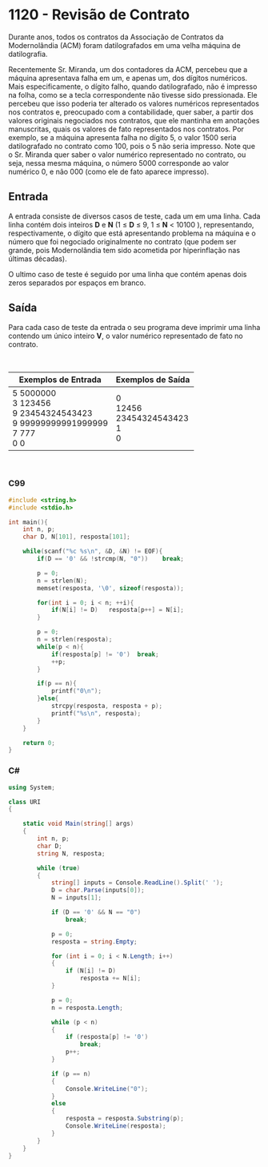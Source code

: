# 1120 - Revisão de Contrato

Durante anos, todos os contratos da Associação de Contratos da Modernolândia (ACM) foram datilografados em uma velha máquina de datilografia.

Recentemente Sr. Miranda, um dos contadores da ACM, percebeu que a máquina apresentava falha em um, e apenas um, dos dígitos numéricos. Mais especificamente, o dígito falho, quando datilografado, não é impresso na folha, como se a tecla correspondente não tivesse sido pressionada. Ele percebeu que isso poderia ter alterado os valores numéricos representados nos contratos e, preocupado com a contabilidade, quer saber, a partir dos valores originais negociados nos contratos, que ele mantinha em anotações manuscritas, quais os valores de fato representados nos contratos. Por exemplo, se a máquina apresenta falha no dígito 5, o valor 1500 seria datilografado no contrato como 100, pois o 5 não seria impresso. Note que o Sr. Miranda quer saber o valor numérico representado no contrato, ou seja, nessa mesma máquina, o número 5000 corresponde ao valor numérico 0, e não 000 (como ele de fato aparece impresso).

## Entrada

A entrada consiste de diversos casos de teste, cada um em uma linha. Cada linha contém dois inteiros **D** e **N** (1 ≤ **D** ≤ 9, 1 ≤ **N** < 10100 ), representando, respectivamente, o dígito que está apresentando problema na máquina e o número que foi negociado originalmente no contrato (que podem ser grande, pois Modernolândia tem sido acometida por hiperinflação nas últimas décadas).

O ultimo caso de teste é seguido por uma linha que contém apenas dois zeros separados por espaços em branco.

## Saída

Para cada caso de teste da entrada o seu programa deve imprimir uma linha contendo um único inteiro **V**, o valor numérico representado de fato no contrato.

&nbsp;

| Exemplos de Entrada                                                                             | Exemplos de Saída                                  |
| ----------------------------------------------------------------------------------------------- | -------------------------------------------------- |
| 5 5000000 <br/> 3 123456 <br/> 9 23454324543423 <br/> 9 99999999991999999 <br/> 7 777 <br/> 0 0 | 0 <br/> 12456 <br/> 23454324543423 <br/> 1 <br/> 0 |

&nbsp;

### C99

```c
#include <string.h>
#include <stdio.h>

int main(){
    int n, p;
    char D, N[101], resposta[101];

    while(scanf("%c %s\n", &D, &N) != EOF){
        if(D == '0' && !strcmp(N, "0"))    break;

        p = 0;
        n = strlen(N);
        memset(resposta, '\0', sizeof(resposta));

        for(int i = 0; i < n; ++i){
            if(N[i] != D)   resposta[p++] = N[i];
        }

        p = 0;
        n = strlen(resposta);
        while(p < n){
            if(resposta[p] != '0')  break;
            ++p;
        }

        if(p == n){
            printf("0\n");
        }else{
            strcpy(resposta, resposta + p);
            printf("%s\n", resposta);
        }
    }

    return 0;
}
```

### C#

```cs
using System;

class URI
{

    static void Main(string[] args)
    {
        int n, p;
        char D;
        string N, resposta;

        while (true)
        {
            string[] inputs = Console.ReadLine().Split(' ');
            D = char.Parse(inputs[0]);
            N = inputs[1];

            if (D == '0' && N == "0")
                break;

            p = 0;
            resposta = string.Empty;

            for (int i = 0; i < N.Length; i++)
            {
                if (N[i] != D)
                    resposta += N[i];
            }

            p = 0;
            n = resposta.Length;

            while (p < n)
            {
                if (resposta[p] != '0')
                    break;
                p++;
            }

            if (p == n)
            {
                Console.WriteLine("0");
            }
            else
            {
                resposta = resposta.Substring(p);
                Console.WriteLine(resposta);
            }
        }
    }
}
```
